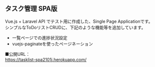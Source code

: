 ## タスク管理 SPA版

Vue.js + Laravel API でテスト用に作成した、Single Page Applicationです。<br/>
シンプルなToDoリストCRUDに、下記のような機能等を追加しています。

- 一覧ページでの進捗状況設定
- vuejs-paginateを使ったページネーション

■公開URL：<br/>
https://tasklist-spa2101j.herokuapp.com/
